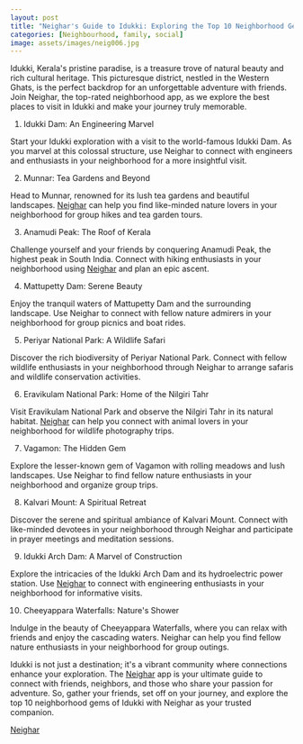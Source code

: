 ```yaml
---
layout: post
title: "Neighar's Guide to Idukki: Exploring the Top 10 Neighborhood Gems with Friends"
categories: [Neighbourhood, family, social]
image: assets/images/neig006.jpg
---
```



Idukki, Kerala's pristine paradise, is a treasure trove of natural beauty and rich cultural heritage. This picturesque district, nestled in the Western Ghats, is the perfect backdrop for an unforgettable adventure with friends. Join Neighar, the top-rated neighborhood app, as we explore the best places to visit in Idukki and make your journey truly memorable.

1. Idukki Dam: An Engineering Marvel

Start your Idukki exploration with a visit to the world-famous Idukki Dam. As you marvel at this colossal structure, use Neighar to connect with engineers and enthusiasts in your neighborhood for a more insightful visit.

2. Munnar: Tea Gardens and Beyond

Head to Munnar, renowned for its lush tea gardens and beautiful landscapes. [Neighar](https://www.neighar.com) can help you find like-minded nature lovers in your neighborhood for group hikes and tea garden tours.

3. Anamudi Peak: The Roof of Kerala

Challenge yourself and your friends by conquering Anamudi Peak, the highest peak in South India. Connect with hiking enthusiasts in your neighborhood using [Neighar](https://www.neighar.com) and plan an epic ascent.

4. Mattupetty Dam: Serene Beauty

Enjoy the tranquil waters of Mattupetty Dam and the surrounding landscape. Use Neighar to connect with fellow nature admirers in your neighborhood for group picnics and boat rides.

5. Periyar National Park: A Wildlife Safari

Discover the rich biodiversity of Periyar National Park. Connect with fellow wildlife enthusiasts in your neighborhood through Neighar to arrange safaris and wildlife conservation activities.

6. Eravikulam National Park: Home of the Nilgiri Tahr

Visit Eravikulam National Park and observe the Nilgiri Tahr in its natural habitat. [Neighar](https://www.neighar.com) can help you connect with animal lovers in your neighborhood for wildlife photography trips.

7. Vagamon: The Hidden Gem

Explore the lesser-known gem of Vagamon with rolling meadows and lush landscapes. Use Neighar to find fellow nature enthusiasts in your neighborhood and organize group trips.

8. Kalvari Mount: A Spiritual Retreat

Discover the serene and spiritual ambiance of Kalvari Mount. Connect with like-minded devotees in your neighborhood through Neighar and participate in prayer meetings and meditation sessions.

9. Idukki Arch Dam: A Marvel of Construction

Explore the intricacies of the Idukki Arch Dam and its hydroelectric power station. Use [Neighar](https://www.neighar.com) to connect with engineering enthusiasts in your neighborhood for informative visits.

10. Cheeyappara Waterfalls: Nature's Shower

Indulge in the beauty of Cheeyappara Waterfalls, where you can relax with friends and enjoy the cascading waters. Neighar can help you find fellow nature enthusiasts in your neighborhood for group outings.

Idukki is not just a destination; it's a vibrant community where connections enhance your exploration. The [Neighar](https://www.neighar.com) app is your ultimate guide to connect with friends, neighbors, and those who share your passion for adventure. So, gather your friends, set off on your journey, and explore the top 10 neighborhood gems of Idukki with Neighar as your trusted companion.

[Neighar](https://www.neighar.com)


